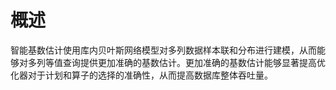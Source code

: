 # 概述

智能基数估计使用库内贝叶斯网络模型对多列数据样本联和分布进行建模，从而能够对多列等值查询提供更加准确的基数估计。更加准确的基数估计能够显著提高优化器对于计划和算子的选择的准确性，从而提高数据库整体吞吐量。

